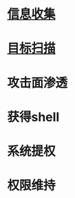 
# [信息收集](https://flycrane.github.io/info)

# [目标扫描](https://flycrane.github.io/scan)

# 攻击面渗透

# 获得shell

# 系统提权

# 权限维持
